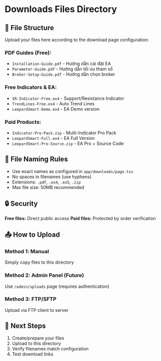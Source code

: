 # Downloads Files Directory

## 📁 File Structure

Upload your files here according to the download page configuration:

### **PDF Guides (Free):**
- `Installation-Guide.pdf` - Hướng dẫn cài đặt EA
- `Parameter-Guide.pdf` - Hướng dẫn tối ưu tham số
- `Broker-Setup-Guide.pdf` - Hướng dẫn chọn broker

### **Free Indicators & EA:**
- `SR-Indicator-Free.ex4` - Support/Resistance Indicator
- `TrendLines-Free.ex4` - Auto Trend Lines
- `LeopardSmart-Demo.ex4` - EA Demo version

### **Paid Products:**
- `Indicator-Pro-Pack.zip` - Multi-Indicator Pro Pack
- `LeopardSmart-Full.ex4` - EA Full Version
- `LeopardSmart-Pro-Source.zip` - EA Pro + Source Code

## 📝 File Naming Rules

- Use exact names as configured in `app/downloads/page.tsx`
- No spaces in filenames (use hyphens)
- Extensions: `.pdf`, `.ex4`, `.ex5`, `.zip`
- Max file size: 50MB recommended

## 🔒 Security

**Free files:** Direct public access
**Paid files:** Protected by order verification

## 📤 How to Upload

### Method 1: Manual
Simply copy files to this directory

### Method 2: Admin Panel (Future)
Use `/admin/uploads` page (requires authentication)

### Method 3: FTP/SFTP
Upload via FTP client to server

## 🚀 Next Steps

1. Create/prepare your files
2. Upload to this directory
3. Verify filenames match configuration
4. Test download links